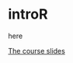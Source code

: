 # introR

<a hef="https://raw.githubusercontent.com/phenoscanner/phenoscannerpy/master/phenoscanner.py" target=_blank download>here</a>

[The course slides](https://raw.githubusercontent.com/statcourses/BristolVis/master/slides.pdf)
